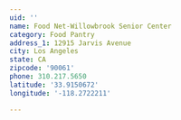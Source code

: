 ```yaml
---
uid: ''
name: Food Net-Willowbrook Senior Center
category: Food Pantry
address_1: 12915 Jarvis Avenue
city: Los Angeles
state: CA
zipcode: '90061'
phone: 310.217.5650
latitude: '33.9150672'
longitude: '-118.2722211'

---
```

